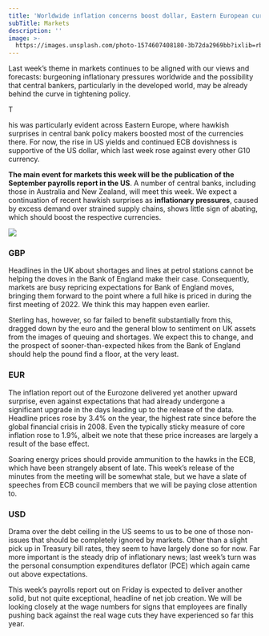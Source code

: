 ```yaml
---
title: 'Worldwide inflation concerns boost dollar, Eastern European currencies'
subTitle: Markets
description: ''
image: >-
  https://images.unsplash.com/photo-1574607408180-3b72da2969bb?ixlib=rb-1.2.1&ixid=MnwxMjA3fDB8MHxwaG90by1wYWdlfHx8fGVufDB8fHx8&auto=format&fit=crop&w=1974&q=80
---
```

Last week’s theme in markets continues to be aligned with our views and forecasts: burgeoning inflationary pressures worldwide and the possibility that central bankers, particularly in the developed world, may be already behind the curve in tightening policy.

T

his was particularly evident across Eastern Europe, where hawkish surprises in central bank policy makers boosted most of the currencies there. For now, the rise in US yields and continued ECB dovishness is supportive of the US dollar, which last week rose against every other G10 currency.

**The main event for markets this week will be the publication of the September payrolls report in the US**. A number of central banks, including those in Australia and New Zealand, will meet this week. We expect a continuation of recent hawkish surprises as **inflationary pressures**, caused by excess demand over strained supply chains, shows little sign of abating, which should boost the respective currencies.

![](https://ebury.com/wp-content/uploads/2021/10/Copia-de-Linkedin-Social-post-template-For-Blog.png)

### **GBP**

Headlines in the UK about shortages and lines at petrol stations cannot be helping the doves in the Bank of England make their case. Consequently, markets are busy repricing expectations for Bank of England moves, bringing them forward to the point where a full hike is priced in during the first meeting of 2022. We think this may happen even earlier.

Sterling has, however, so far failed to benefit substantially from this, dragged down by the euro and the general blow to sentiment on UK assets from the images of queuing and shortages. We expect this to change, and the prospect of sooner-than-expected hikes from the Bank of England should help the pound find a floor, at the very least.

### **EUR**

The inflation report out of the Eurozone delivered yet another upward surprise, even against expectations that had already undergone a significant upgrade in the days leading up to the release of the data. Headline prices rose by 3.4% on the year, the highest rate since before the global financial crisis in 2008. Even the typically sticky measure of core inflation rose to 1.9%, albeit we note that these price increases are largely a result of the base effect.

Soaring energy prices should provide ammunition to the hawks in the ECB, which have been strangely absent of late. This week’s release of the minutes from the meeting will be somewhat stale, but we have a slate of speeches from ECB council members that we will be paying close attention to.

### **USD**

Drama over the debt ceiling in the US seems to us to be one of those non-issues that should be completely ignored by markets. Other than a slight pick up in Treasury bill rates, they seem to have largely done so for now. Far more important is the steady drip of inflationary news; last week’s turn was the personal consumption expenditures deflator (PCE) which again came out above expectations.

This week’s payrolls report out on Friday is expected to deliver another solid, but not quite exceptional, headline of net job creation. We will be looking closely at the wage numbers for signs that employees are finally pushing back against the real wage cuts they have experienced so far this year.
